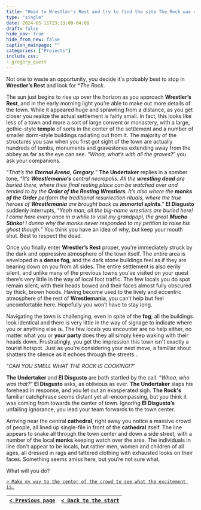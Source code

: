 ```yaml
---
title: "Head to Wrestler's Rest and try to find the site The Rock was meditating in."
type: "single"
date: 2024-05-11T23:13:00-04:00
draft: false
hide_nav: true
hide_from_new: false
caption_mainpage: ""
categories: ["Projects"]
include_css:
- gregory_quest
---
```


Not one to waste an opportunity, you decide it's probably best to stop in **Wrestler’s Rest** and look for **The Rock*. 

The sun just begins to rise up over the horizon as you approach **Wrestler’s Rest**, and in the early morning light you’re able to make out more details of the town. While it appeared huge and sprawling from a distance, as you get closer you realize the actual settlement is fairly small. In fact, this looks like less of a town and more a sort of large convent or monastery, with a large, gothic-style **temple** of sorts in the center of the settlement and a number of smaller dorm-style buildings radiating out from it. The majority of the structures you saw when you first got sight of the town are actually hundreds of tombs, monuments and gravestones extending away from the abbey as far as the eye can see. “*Whoa, what’s with all the graves?*” you ask your companions.

“*That’s the **Eternal Arena**, **Gregory**.*” **The Undertaker** replies in a somber tone, “*It’s **Wrestlemania’s** central necropolis. All the **wrestling dead** are buried there, where their final resting place can be watched over and tended to by the **Order of the Resting Wrestlers**. It’s also where the **monks of the Order** perform the traditional resurrection rituals, where the true heroes of **Wrestlemania** are brought back as **immortal spirits**.*” **El Disgusto** suddenly interrupts, “*Yeah man, all the big-name wrestlers are buried here! I come here every once in a while to visit my grandpapi, the great **Mucho Stinko**! I dunno why the monks never responded to my petition to raise his ghost though.*” You think you have an idea of why, but keep your mouth shut. Best to respect the dead.

Once you finally enter **Wrestler’s Rest** proper, you’re immediately struck by the dark and oppressive atmosphere of the town itself. The entire area is enveloped in a **dense fog**, and the dark stone buildings feel as if they are bearing down on you from all sides. The entire settlement is also eerily silent, and unlike many of the previous towns you’ve visited on your quest there’s very little in the way of local foot traffic. The few locals you do spot remain silent, with their heads bowed and their faces almost fully obscured by thick, brown hoods. Having become used to the lively and eccentric atmosphere of the rest of **Wrestlemania**, you can’t help but feel uncomfortable here. Hopefully you won’t have to stay long.

Navigating the town is challenging, even in spite of the **fog**; all the buildings look identical and there is very little in the way of signage to indicate where you or anything else is. The few locals you encounter are no help either, no matter what you or **your party** does they all simply keep waking with their heads down. Frustratingly, you get the impression this town isn't exactly a tourist hotspot. Just as you're considering your next move, a familiar shout shatters the silence as it echoes through the streets…

“*CAN YOU SMELL WHAT THE ROCK IS COOKING!?*”

**The Undertaker** and **El Disgusto** are both startled by the call. “*Whoa, who was that?*” **El Disgusto** asks, as oblivious as ever. **The Undertaker** slaps his forehead in response, and you let out an exasperated sigh. **The Rock's** familiar catchphrase seems distant yet all-encompassing, but you think it was coming from towards the center of town. Ignoring **El Disgusto’s** unfailing ignorance, you lead your team forwards to the town center. 

Arriving near the central **cathedral**, right away you notice a massive crowd of people, all lined up single-file in front of the **cathedral** itself. The line appears to snake all through the town center and down a side street, with a number of the local **monks** keeping watch over the area. The individuals in line don't appear to be locals, but rather men, women and children of all ages, all dressed in rags and tattered clothing with exhausted looks on their faces. Something seems amiss here, but you’re not sure what.

What will you do? 

[``> Make my way to the center of the crowd to see what the excitement is.``](../108)

|[``< Previous page``](../106)|[``< Back to the start``](../)|
|---|---|